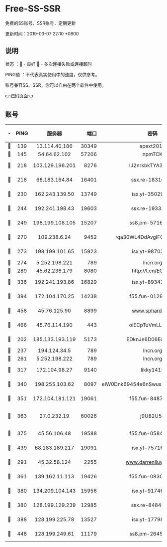 # Free-SS-SSR

免费的SS账号、SSR账号，定期更新

更新时间：2019-03-07 22:10 +0800

## 说明

状态     ：🙂 - 良好 🙁 - 多次连接失败或连接超时

PING值   ：不代表真实使用中的速度，仅供参考。

账号兼容SS、SSR，你可以自由在两个软件中使用。

👉[扫码页面](https://liesauer.github.io/Free-SS-SSR/)👈

## 账号

|-|PING|服务器|端口|密码|加密方式|区域|
|:----:|:----:|:-----:|-----:|:----:|:----:|:----:|
|🙂|139|13.114.40.186|30349|apext2019|chacha20|JP|
|🙂|145|54.64.62.102|57206|npmTCK|rc4-md5|JP|
|🙂|218|103.129.196.201|8276|lJ2nrkbkTYA30wv0|aes-256-cfb|US|
|🙂|218|68.183.164.84|16401|ssx.re-18316811|aes-256-cfb|US|
|🙂|230|162.243.139.50|13749|isx.yt-35029494|aes-256-cfb|US|
|🙂|244|192.241.198.43|19603|ssx.re-19333093|aes-256-cfb|US|
|🙂|249|198.199.108.105|15207|ss8.pm-57164721|aes-256-cfb|US|
|🙂|270|109.238.6.24|9452|rqa30WL4DdAvgIFG6Fs3znzTa|aes-256-cfb|FR|
|🙂|273|198.199.101.65|15923|isx.yt-98703063|aes-256-cfb|US|
|🙂|274|5.252.198.221|789|lncn.org|rc4|JP|
|🙂|289|45.62.238.179|8080|http://t.cn/EGJIyrl|rc4-md5|CA|
|🙂|336|192.241.193.86|16829|isx.yt-89343714|aes-256-cfb|US|
|🙂|394|172.104.170.25|14238|f55.fun-01292218|aes-256-cfb|SG|
|🙂|458|45.76.125.90|8899|www.sphard.com|aes-256-cfb|AU|
|🙂|466|45.76.114.190|443|oiECpTuVmLLxk4Ts|aes-256-cfb|AU|
|🙂|202|185.133.193.119|5173|EDknJe6D06EoWDaw|aes-256-cfb|US|
|🙂|237|194.124.34.5|789|lncn.org|rc4|JP|
|🙂|261|5.252.198.222|789|lncn.org|rc4|JP|
|🙂|317|172.104.98.27|9140|likky1415|aes-256-cfb|JP|
|🙂|340|198.255.103.62|8097|eIW0Dnk69454e6nSwuspv9DmS201tQ0D|aes-256-cfb|US|
|🙂|351|172.104.181.121|19061|f55.fun-84870600|aes-256-cfb|SG|
|🙂|363|27.0.232.19|60026|j9U82U53|xchacha20-ietf-poly1305|HK|
|🙂|375|45.56.106.48|19588|f55.fun-05844532|aes-256-cfb|US|
|🙂|439|68.183.189.217|19091|isx.yt-75716228|aes-256-cfb|SG|
|🙁|291|45.32.58.124|2255|www.darrenliuwei.com|aes-256-cfb|JP|
|🙁|361|139.162.11.113|19426|f55.fun-08309291|aes-256-cfb|SG|
|🙁|380|134.209.104.143|15956|isx.yt-91746156|aes-256-cfb|SG|
|🙁|380|128.199.129.239|12985|ssx.re-84845857|aes-256-cfb|SG|
|🙁|388|128.199.225.78|13527|isx.yt-17798772|aes-256-cfb|SG|
|🙁|448|128.199.249.61|11179|ss8.pm-26454231|aes-256-cfb|SG|
